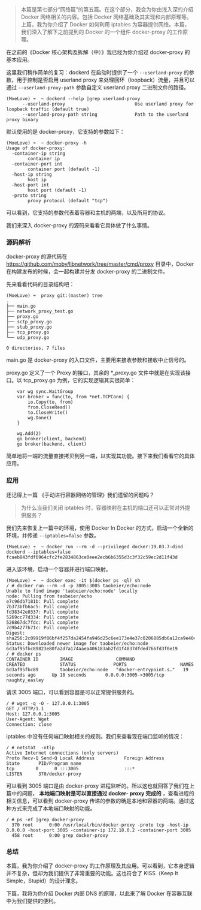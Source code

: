 > 本篇是第七部分“网络篇”的第五篇。在这个部分，我会为你由浅入深的介绍 Docker 网络相关的内容。包括 Docker
> 网络基础及其实现和内部原理等。上篇，我为你介绍了 Docker 如何利用 iptables 为容器提供网络。本篇，我们深入了解下之前提到的 Docker
> 的一个组件 docker-proxy 的工作原理。

在之前的《Docker 核心架构及拆解（中）》我已经为你介绍过 docker-proxy 的基本应用。

这里我们稍作简单的复习：dockerd 在启动时提供了一个 `--userland-proxy` 的参数，用于控制是否启用 userland proxy
来处理回环（loopback）流量，并且可以通过 `--userland-proxy-path` 参数自定义 userland proxy
二进制文件的路径。

    
    
    (MoeLove) ➜  ~ dockerd --help |grep userland-proxy
          --userland-proxy                          Use userland proxy for loopback traffic (default true)
          --userland-proxy-path string              Path to the userland proxy binary
    

默认使用的是 docker-proxy，它支持的参数如下：

    
    
    (MoeLove) ➜  ~ docker-proxy -h
    Usage of docker-proxy:
      -container-ip string
            container ip
      -container-port int
            container port (default -1)
      -host-ip string
            host ip
      -host-port int
            host port (default -1)
      -proto string
            proxy protocol (default "tcp")
    

可以看到，它支持的参数代表着容器和主机的两端，以及所用的协议。

我们来深入 docker-proxy 的源码来看看它具体做了什么事情。

### 源码解析

docker-proxy 的源代码在 <https://github.com/moby/libnetwork/tree/master/cmd/proxy>
目录中，Docker 在构建发布的时候，会一起构建并分发 docker-proxy 的二进制文件。

先来看看代码的目录结构吧：

    
    
    (MoeLove) ➜  proxy git:(master) tree 
    .
    ├── main.go
    ├── network_proxy_test.go
    ├── proxy.go
    ├── sctp_proxy.go
    ├── stub_proxy.go
    ├── tcp_proxy.go
    └── udp_proxy.go
    
    0 directories, 7 files
    

main.go 是 docker-proxy 的入口文件，主要用来接收参数和接收中止信号的。

proxy.go 定义了一个 Proxy 的接口，其余的 *_proxy.go 文件中就是在实现该接口。以 tcp_proxy.go
为例，它的实现逻辑其实很简单：

    
    
        var wg sync.WaitGroup
        var broker = func(to, from *net.TCPConn) {
            io.Copy(to, from)
            from.CloseRead()
            to.CloseWrite()
            wg.Done()
        }
    
        wg.Add(2)
        go broker(client, backend)
        go broker(backend, client)
    

简单地将一端的流量直接拷贝到另一端，以实现其功能。接下来我们看看它的具体应用。

### 应用

还记得上一篇 《手动进行容器网络的管理》我们遗留的问题吗？

> 为什么当我们关闭 iptables 时，容器映射在主机的端口还可以正常对外提供服务？

我们先来恢复上一篇中的环境，使用 Docker In Docker 的方式，启动一个全新的环境，并传递 `--iptables=false` 参数。

    
    
    (MoeLove) ➜  ~ docker run --rm -d --privileged docker:19.03.7-dind dockerd --iptables=false
    fcaeb843fdf6964cfc2fe2834863ce0eee2ecb6b6355d3c3f32c59ec2d11f43d
    

进入该环境，启动一个容器并进行端口映射。

    
    
    (MoeLove) ➜  ~ docker exec -it $(docker ps -ql) sh
    / # docker run --rm -d -p 3005:3005 taobeier/echo:node 
    Unable to find image 'taobeier/echo:node' locally
    node: Pulling from taobeier/echo
    e7c96db7181b: Pull complete 
    7b373bfb6ac5: Pull complete 
    fd38342e0337: Pull complete 
    5269cc77d334: Pull complete 
    526867dc7fdc: Pull complete 
    7d9b4277b71c: Pull complete 
    Digest: sha256:2c09919f86bf4f257da2454fa946d25c6ee173e4e37c0206885db6a12ca9e404
    Status: Downloaded newer image for taobeier/echo:node
    6d3af95fbc89823e80fa2d7a174aaea406183ab2fd1f4837dfded766fd3f0e19
    / # docker ps
    CONTAINER ID        IMAGE                COMMAND                  CREATED             STATUS              PORTS                    NAMES
    6d3af95fbc89        taobeier/echo:node   "docker-entrypoint.s…"   19 seconds ago      Up 18 seconds       0.0.0.0:3005->3005/tcp   naughty_easley
    

请求 3005 端口，可以看到容器是可以正常提供服务的。

    
    
    / # wget -q -O - 127.0.0.1:3005   
    GET / HTTP/1.1
    Host: 127.0.0.1:3005
    User-Agent: Wget
    Connection: close
    

iptables 中没有任何端口映射相关的规则。我们来查看现在端口监听的情况：

    
    
    / # netstat  -ntlp 
    Active Internet connections (only servers)
    Proto Recv-Q Send-Q Local Address           Foreign Address         State       PID/Program name    
    tcp        0      0 :::3005                 :::*                    LISTEN      370/docker-proxy
    

可以看到 3005 端口是由 docker-proxy 进程监听的。所以这也就回答了我们在上篇中的问题， **本地端口映射是可以直接通过 docker-
proxy 完成的** ，查看进程的相关信息，可以看到 docker-proxy 传递的参数的确是本地和容器的两端。通过这种方式来完成了本地端口映射的功能。

    
    
    / # ps -ef |grep docker-proxy
      370 root      0:00 /usr/local/bin/docker-proxy -proto tcp -host-ip 0.0.0.0 -host-port 3005 -container-ip 172.18.0.2 -container-port 3005
      458 root      0:00 grep docker-proxy
    

### 总结

本篇，我为你介绍了 docker-proxy 的工作原理及其应用。可以看到，它本身逻辑并不复杂，但却为我们提供了非常重要的功能。这也符合了
KISS（Keep It Simple，Stupid）的设计理念。

下篇，我将为你介绍 Docker 内部 DNS 的原理，以此来了解 Docker 在容器互联中为我们提供的便利。

